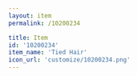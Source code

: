```yaml
---
layout: item
permalink: /10200234

title: Item
id: '10200234'
item_name: 'Tied Hair'
icon_url: 'customize/10200234.png'
---
```

